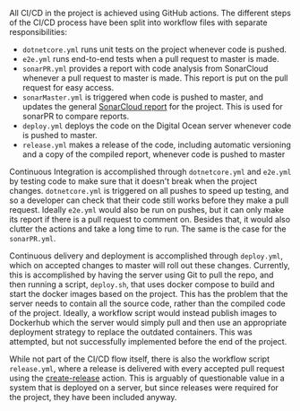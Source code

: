 All CI/CD in the project is achieved using GitHub actions. The different steps of the CI/CD process have been split into workflow files with separate responsibilities:
- `dotnetcore.yml` runs unit tests on the project whenever code is pushed.
- `e2e.yml` runs end-to-end tests when a pull request to master is made.
- `sonarPR.yml` provides a report with code analysis from SonarCloud whenever a pull request to master is made. This report is put on the pull request for easy access. 
- `sonarMaster.yml` is triggered when code is pushed to master, and updates the general [SonarCloud report](https://sonarcloud.io/project/issues?id=jlndk_devoops) for the project. This is used for sonarPR to compare reports.
- `deploy.yml` deploys the code on the Digital Ocean server whenever code is pushed to master.
- `release.yml` makes a release of the code, including automatic versioning and a copy of the compiled report, whenever code is pushed to master

Continuous Integration is accomplished through `dotnetcore.yml` and `e2e.yml` by testing code to make sure that it doesn't break when the project changes. `dotnetcore.yml` is triggered on all pushes to speed up testing, and so a developer can check that their code still works before they make a pull request. Ideally `e2e.yml` would also be run on pushes, but it can only make its report if there is a pull request to comment on. Besides that, it would also clutter the actions and take a long time to run. The same is the case for the `sonarPR.yml`.

Continuous delivery and deployment is accomplished through `deploy.yml`, which on accepted changes to master will roll out these changes. Currently, this is accomplished by having the server using Git to pull the repo, and then running a script, `deploy.sh`, that uses docker compose to build and start the docker images based on the project. This has the problem that the server needs to contain all the source code, rather than the compiled code of the project. Ideally, a workflow script would instead publish images to Dockerhub which the server would simply pull and then use an appropriate deployment strategy to replace the outdated containers. This was attempted, but not successfully implemented before the end of the project.

While not part of the CI/CD flow itself, there is also the workflow script `release.yml`, where a release is delivered with every accepted pull request using the [create-release](https://github.com/actions/create-release) action. This is arguably of questionable value in a system that is deployed on a server, but since releases were required for the project, they have been included anyway.

